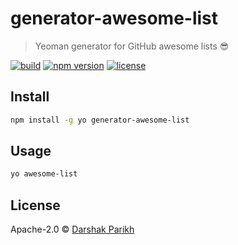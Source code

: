 # generator-awesome-list

> Yeoman generator for GitHub awesome lists :sunglasses:

[![build]( 	https://img.shields.io/travis/dar5hak/generator-awesome-list.svg?style=flat-square)](https://travis-ci.org/dar5hak/generator-awesome-list)
[![npm version](https://img.shields.io/npm/v/generator-awesome-list.svg?style=flat-square)](https://www.npmjs.com/package/generator-awesome-list)
[![license](https://img.shields.io/npm/l/generator-awesome-list.svg?style=flat-square)](https://www.apache.org/licenses/LICENSE-2.0)

## Install

```sh
npm install -g yo generator-awesome-list
```

## Usage

```sh
yo awesome-list
```

## License

Apache-2.0 © [Darshak Parikh](github.com/dar5hak)